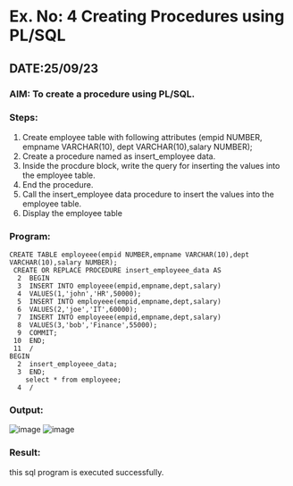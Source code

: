 # Ex. No: 4 Creating Procedures using PL/SQL
## DATE:25/09/23
### AIM: To create a procedure using PL/SQL.

### Steps:
1. Create employee table with following attributes (empid NUMBER, empname VARCHAR(10), dept VARCHAR(10),salary NUMBER);
2. Create a procedure named as insert_employee data.
3. Inside the procdure block, write the query for inserting the values into the employee table.
4. End the procedure.
5. Call the insert_employee data procedure to insert the values into the employee table.
6. Display the employee table

### Program:
```
CREATE TABLE employeee(empid NUMBER,empname VARCHAR(10),dept VARCHAR(10),salary NUMBER);
 CREATE OR REPLACE PROCEDURE insert_employeee_data AS
  2  BEGIN
  3  INSERT INTO employeee(empid,empname,dept,salary)
  4  VALUES(1,'john','HR',50000);
  5  INSERT INTO employeee(empid,empname,dept,salary)
  6  VALUES(2,'joe','IT',60000);
  7  INSERT INTO employeee(empid,empname,dept,salary)
  8  VALUES(3,'bob','Finance',55000);
  9  COMMIT;
 10  END;
 11  /
BEGIN
  2  insert_employeee_data;
  3  END;
    select * from employeee;
  4  /
```
### Output:
![image](https://github.com/bharathraj1905/Ex-No-4-Creating-Procedures-using-PL-SQL/assets/121490575/30626b33-2354-451c-869c-54ed63878888)
![image](https://github.com/bharathraj1905/Ex-No-4-Creating-Procedures-using-PL-SQL/assets/121490575/8ef1336d-c979-4626-9ca5-985b3495d055)


### Result:
this sql program is executed successfully.
